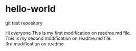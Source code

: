 # hello-world
git test repository

Hi everyone 
This is my first modification on readme.md file.<br>
This is my second modification on readme.md file.<br>
3rd modification on readme
